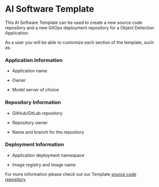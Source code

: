 # AI Software Template

This AI Software Template can be used to create a new source code repository and a new GitOps deployment repository for a Object Detection Application.

As a user you will be able to customize each section of the template, such as:

### **Application Information**

- Application name

- Owner

- Model server of choice

### **Repository Information**

- GitHub/GitLab repository

- Repository owner

- Name and branch for the repository

### **Deployment Information**

- Application deployment namespace

- Image registry and image name

For more information please check out our Template [source code repository](https://github.com/redhat-ai-dev/ai-lab-template).
